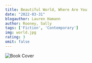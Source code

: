 ```yaml
---
title: Beautiful World, Where Are You
date: "2022-03-31"
blogauthor: Lauren Hamann
author: Rooney, Sally
tags: ['Fiction', 'Contemporary']
img: world.jpg
rating: 3
omit: false
---
```


![Book Cover](world.jpg)
